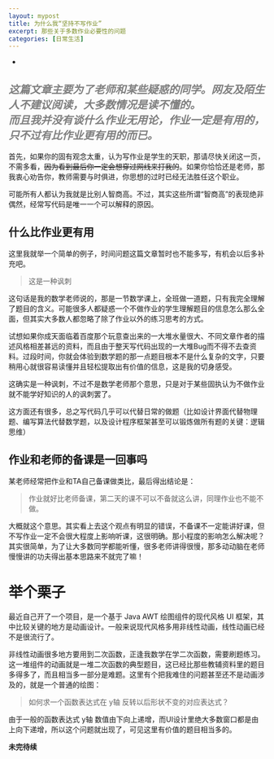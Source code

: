 ```yaml
---
layout: mypost
title: 为什么我“坚持不写作业”
excerpt: 那些关于多数作业必要性的问题
categories: [日常生活]
---
```

-
*<font color="grey">这篇文章主要为了老师和某些疑惑的同学。网友及陌生人不建议阅读，大多数情况是读不懂的。<br />
而且我并没有谈什么作业无用论，作业一定是有用的，只不过有比作业更有用的而已。
</font>*
-
首先，如果你的固有观念太重，认为写作业是学生的天职，那请尽快关闭这一页，不需多看，~~因为看到最后你一定会想穿过网线来打我的~~。如果你恰恰还是老师，那我衷心劝告你，教师需要与时俱进，你思想的过时已经无法胜任这个职业。

可能所有人都认为我就是比别人智商高。不过，其实这些所谓“智商高”的表现绝非偶然，经常写代码是唯一一个可以解释的原因。

## 什么比作业更有用

这里我就举一个简单的例子，时间问题这篇文章暂时也不能多写，有机会以后多补充吧。

> 这是一种讽刺

这句话是我的数学老师说的，那是一节数学课上，全班做一道题，只有我完全理解了题目的含义。可能很多人都疑惑一个不做作业的学生理解题目的信息怎么那么全面，但其实大多数人都忽略了除了作业以外的练习思考的方式。

试想如果你成天面临着百度那个玩意查出来的一大堆水量很大、不同文章作者的描述风格相差甚远的资料，而且由于整天写代码出现的一大堆Bug而不得不去查资料。过段时间，你就会体验到数学题的那一点题目根本不是什么复杂的文字，只要稍用心就很容易读懂并且轻松提取出有价值的信息，这是我的切身感受。

这确实是一种讽刺，不过不是数学老师那个意思，只是对于某些固执认为不做作业就不能学好知识的人的讽刺罢了。

这方面还有很多，总之写代码几乎可以代替日常的做题（比如设计界面代替物理题、编写算法代替数学题，以及设计程序框架甚至可以锻炼做所有题的关键：逻辑思维）

## 作业和老师的备课是一回事吗

某老师经常把作业和TA自己备课做类比，最后得出结论是：

> 作业就好比老师备课，第二天的课不可以不备就这么讲，同理作业也不能不做。

大概就这个意思。其实看上去这个观点有明显的错误，不备课不一定能讲好课，但不写作业一定不会很大程度上影响听课，这很明确。那小程度的影响怎么解决呢？其实很简单，为了让大多数同学都能听懂，很多老师讲得很慢，那多动动脑在老师慢慢讲的功夫得出基本思路来不就完了嘛！

# 举个栗子

最近自己开了一个项目，是一个基于 Java AWT 绘图组件的现代风格 UI 框架，其中比较关键的地方是动画设计。一般来说现代风格多用非线性动画，线性动画已经不是很流行了。

非线性动画很多地方要用到二次函数，正逢我数学在学二次函数，需要刷题练习。这一堆组件的动画就是一堆二次函数的典型题目，这已经比那些教辅资料里的题目多得多了，而且相当多一部分是难题。这里有个把我难住的问题甚至还不是动画涉及的，就是一个普通的绘图：

> 如何求一个函数表达式在 y轴 反转以后形状不变的对应表达式？

由于一般的函数表达式 y轴 数值由下向上递增，而UI设计里绝大多数窗口都是由上向下递增，所以这个问题就出现了，可见这里有价值的题目相当多的。

__未完待续__
